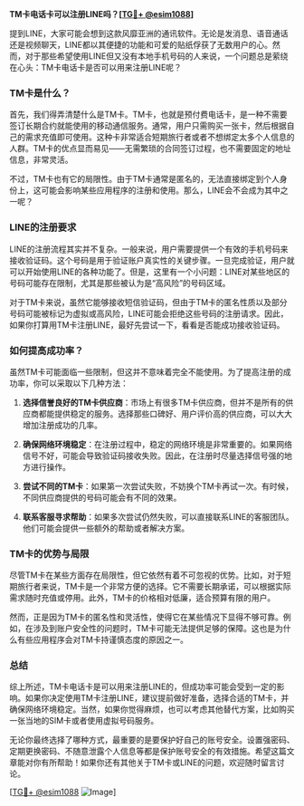 **TM卡电话卡可以注册LINE吗？[[TG💪+ @esim1088](https://t.me/s/esim1088)]**

提到LINE，大家可能会想到这款风靡亚洲的通讯软件。无论是发消息、语音通话还是视频聊天，LINE都以其便捷的功能和可爱的贴纸俘获了无数用户的心。然而，对于那些希望使用LINE但又没有本地手机号码的人来说，一个问题总是萦绕在心头：TM卡电话卡是否可以用来注册LINE呢？

### TM卡是什么？

首先，我们得弄清楚什么是TM卡。TM卡，也就是预付费电话卡，是一种不需要签订长期合约就能使用的移动通信服务。通常，用户只需购买一张卡，然后根据自己的需求充值即可使用。这种卡非常适合短期旅行者或者不想绑定太多个人信息的人群。TM卡的优点显而易见——无需繁琐的合同签订过程，也不需要固定的地址信息，非常灵活。

不过，TM卡也有它的局限性。由于TM卡通常是匿名的，无法直接绑定到个人身份上，这可能会影响某些应用程序的注册和使用。那么，LINE会不会成为其中之一呢？

### LINE的注册要求

LINE的注册流程其实并不复杂。一般来说，用户需要提供一个有效的手机号码来接收验证码。这个号码是用于验证账户真实性的关键步骤。一旦完成验证，用户就可以开始使用LINE的各种功能了。但是，这里有一个小问题：LINE对某些地区的号码可能存在限制，尤其是那些被认为是“高风险”的号码区域。

对于TM卡来说，虽然它能够接收短信验证码，但由于TM卡的匿名性质以及部分号码可能被标记为虚拟或高风险，LINE可能会拒绝这些号码的注册请求。因此，如果你打算用TM卡注册LINE，最好先尝试一下，看看是否能成功接收验证码。

### 如何提高成功率？

虽然TM卡可能面临一些限制，但这并不意味着完全不能使用。为了提高注册的成功率，你可以采取以下几种方法：

1. **选择信誉良好的TM卡供应商**：市场上有很多TM卡供应商，但并不是所有的供应商都能提供稳定的服务。选择那些口碑好、用户评价高的供应商，可以大大增加注册成功的几率。

2. **确保网络环境稳定**：在注册过程中，稳定的网络环境是非常重要的。如果网络信号不好，可能会导致验证码接收失败。因此，在注册时尽量选择信号强的地方进行操作。

3. **尝试不同的TM卡**：如果第一次尝试失败，不妨换个TM卡再试一次。有时候，不同供应商提供的号码可能会有不同的效果。

4. **联系客服寻求帮助**：如果多次尝试仍然失败，可以直接联系LINE的客服团队。他们可能会提供一些额外的帮助或者解决方案。

### TM卡的优势与局限

尽管TM卡在某些方面存在局限性，但它依然有着不可忽视的优势。比如，对于短期旅行者来说，TM卡是一个非常方便的选择。它不需要长期承诺，可以根据实际需求随时充值或停用。此外，TM卡的价格相对低廉，适合预算有限的用户。

然而，正是因为TM卡的匿名性和灵活性，使得它在某些情况下显得不够可靠。例如，在涉及到账户安全性的问题时，TM卡可能无法提供足够的保障。这也是为什么有些应用程序会对TM卡持谨慎态度的原因之一。

### 总结

综上所述，TM卡电话卡是可以用来注册LINE的，但成功率可能会受到一定的影响。如果你决定使用TM卡注册LINE，建议提前做好准备，选择合适的TM卡，并确保网络环境稳定。当然，如果你觉得麻烦，也可以考虑其他替代方案，比如购买一张当地的SIM卡或者使用虚拟号码服务。

无论你最终选择了哪种方式，最重要的是要保护好自己的账号安全。设置强密码、定期更换密码、不随意泄露个人信息等都是保护账号安全的有效措施。希望这篇文章能对你有所帮助！如果你还有其他关于TM卡或LINE的问题，欢迎随时留言讨论。

[[TG💪+ @esim1088](https://t.me/s/esim1088) ![Image](https://i.postimg.cc/4NQfJmqS/Snipaste-2025-05-13-00-14-12.png)]
